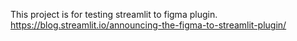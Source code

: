 This project is for testing streamlit to figma plugin.<br>
https://blog.streamlit.io/announcing-the-figma-to-streamlit-plugin/
